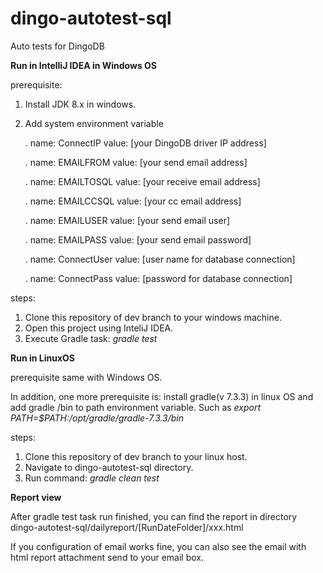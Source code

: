 # dingo-autotest-sql
Auto tests for DingoDB

**Run in IntelliJ IDEA in Windows OS**

prerequisite:
1. Install JDK 8.x in windows.
2. Add system environment variable

    . name: ConnectIP    value: [your DingoDB driver IP address]

    . name: EMAILFROM    value: [your send email address]

    . name: EMAILTOSQL      value: [your receive email address] 

    . name: EMAILCCSQL      value: [your cc email address]

    . name: EMAILUSER    value: [your send email user]

    . name: EMAILPASS    value: [your send email password]

    . name: ConnectUser  value: [user name for database connection]
 
    . name: ConnectPass  value: [password for database connection]


steps:
1. Clone this repository of dev branch to your windows machine. 
2. Open this project using InteliJ IDEA.
3. Execute Gradle task:
    _gradle test_


**Run in LinuxOS**

prerequisite same with Windows OS.

In addition, one more prerequisite is: 
install gradle(v 7.3.3) in linux OS and add gradle /bin to path environment variable. Such as
_export PATH=$PATH:/opt/gradle/gradle-7.3.3/bin_

steps:
1. Clone this repository of dev branch to your linux host.
2. Navigate to dingo-autotest-sql directory.
3. Run command:
    _gradle clean test_

**Report view**

After gradle test task run finished, you can find the report in directory dingo-autotest-sql/dailyreport/[RunDateFolder]/xxx.html

If you configuration of email works fine, you can also see the email with html report attachment send to your email box.